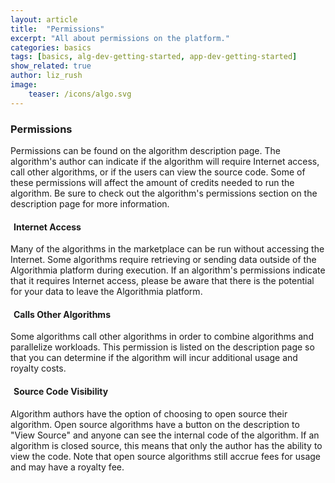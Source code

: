```yaml
---
layout: article
title:  "Permissions"
excerpt: "All about permissions on the platform."
categories: basics
tags: [basics, alg-dev-getting-started, app-dev-getting-started]
show_related: true
author: liz_rush
image:
    teaser: /icons/algo.svg
---
```



### Permissions

Permissions can be found on the algorithm description page. The algorithm's author can indicate if the algorithm will require Internet access, call other algorithms, or if the users can view the source code. Some of these permissions will affect the amount of credits needed to run the algorithm. Be sure to check out the algorithm's permissions section on the description page for more information.

#### <i class="fa fa-globe" style="margin-right:5px"></i>Internet Access

Many of the algorithms in the marketplace can be run without accessing the Internet. Some algorithms require retrieving or sending data outside of the Algorithmia platform during execution. If an algorithm's permissions indicate that it requires Internet access, please be aware that there is the potential for your data to leave the Algorithmia platform.

#### <i class="fa fa-phone" style="margin-right:5px"></i>Calls Other Algorithms

Some algorithms call other algorithms in order to combine algorithms and parallelize workloads. This permission is listed on the description page so that you can determine if the algorithm will incur additional usage and royalty costs.

#### <i class="fa fa-lock" style="margin-right:5px"></i>Source Code Visibility

Algorithm authors have the option of choosing to open source their algorithm. Open source algorithms have a button on the description to "View Source" and anyone can see the internal code of the algorithm. If an algorithm is closed source, this means that only the author has the ability to view the code. Note that open source algorithms still accrue fees for usage and may have a royalty fee.
